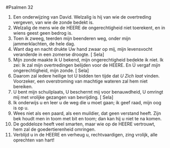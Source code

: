 #Psalmen 32
1. Een onderwijzing van David. Welzalig is hij van wie de overtreding vergeven, van wie de zonde bedekt is. 
2. Welzalig de mens wie de HEERE de ongerechtigheid niet toerekent, en in wiens geest geen bedrog is. 
3. Toen ik zweeg, teerden mijn beenderen weg, onder mijn jammerklachten, de hele dag. 
4. Want dag en nacht drukte Uw hand zwaar op mij, mijn levensvocht veranderde in een zomerse droogte. [ Sela] 
5. Mijn zonde maakte ik U bekend, mijn ongerechtigheid bedekte ik niet. Ik zei: Ik zal mijn overtredingen belijden voor de HEERE. En Ú vergaf *mijn* ongerechtigheid, mijn zonde. [ Sela] 
6. Daarom zal iedere heilige tot U bidden ten tijde dat *U Zich laat* vinden. Voorzeker, een overstroming van machtige wateren zal hem niet bereiken. 
7. U bent mijn schuilplaats, U beschermt mij voor benauwdheid, U omringt mij met vrolijke gezangen van bevrijding. [ Sela] 
8. Ik onderwijs u en leer u de weg die u moet gaan; ik geef raad, mijn oog is op u. 
9. Wees niet als een paard, als een muildier, dat geen verstand heeft. Zijn bek houdt men in toom met bit en toom; dan kan hij u niet te na komen. 
10. De goddeloze heeft veel smarten, maar wie op de HEERE vertrouwt, hem zal de goedertierenheid omringen. 
11. Verblijd u in de HEERE en verheug u, rechtvaardigen, zing vrolijk, alle oprechten van hart!
